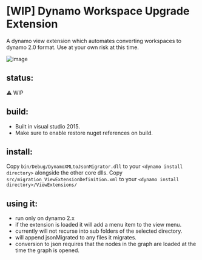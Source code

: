 # [WIP] Dynamo Workspace Upgrade Extension
A dynamo view extension which automates converting workspaces to dynamo 2.0 format.
Use at your own risk at this time.

![image](https://github.com/mjkkirschner/DynamoWorkspaceUpgradeExtension/blob/master/images/extensionImage.png)

## status:
:warning: WIP 

## build:

* Built in visual studio 2015.
* Make sure to enable restore nuget references on build.

## install:

Copy `bin/Debug/DynamoXMLtoJsonMigrator.dll` to your `<dynamo install directory>` alongside the other core dlls.
Copy `src/migration_ViewExtensionDefinition.xml` to your `<dynamo install directory>/ViewExtensions/`

## using it:
* run only on dynamo 2.x
* if the extension is loaded it will add a menu item to the view menu.
* currently will not recurse into sub folders of the selected directory.
* will append jsonMigrated to any files it migrates.
* conversion to json requires that the nodes in the graph are loaded at the time the graph is opened.
